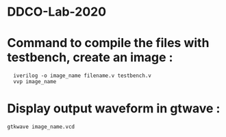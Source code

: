 # DDCO-Lab-2020
# Command to compile the files with testbench, create an image :

```
  iverilog -o image_name filename.v testbench.v
  vvp image_name
```
# Display output waveform in gtwave : 
```
gtkwave image_name.vcd
```
